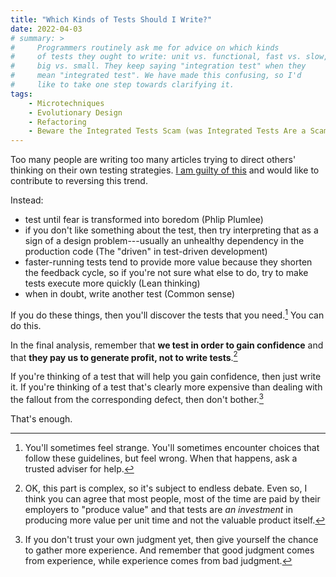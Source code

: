 ```yaml
---
title: "Which Kinds of Tests Should I Write?"
date: 2022-04-03
# summary: >
#     Programmers routinely ask me for advice on which kinds
#     of tests they ought to write: unit vs. functional, fast vs. slow,
#     big vs. small. They keep saying "integration test" when they
#     mean "integrated test". We have made this confusing, so I'd
#     like to take one step towards clarifying it.
tags:
    - Microtechniques
    - Evolutionary Design
    - Refactoring
    - Beware the Integrated Tests Scam (was Integrated Tests Are a Scam)
---
```


Too many people are writing too many articles trying to direct others' thinking on their own testing strategies. [I am guilty of this](https://integrated-tests-are-a-scam.jbrains.ca) and would like to contribute to reversing this trend.

Instead:

- test until fear is transformed into boredom (Phlip Plumlee)
- if you don't like something about the test, then try interpreting that as a sign of a design problem---usually an unhealthy dependency in the production code (The "driven" in test-driven development)
- faster-running tests tend to provide more value because they shorten the feedback cycle, so if you're not sure what else to do, try to make tests execute more quickly (Lean thinking)
- when in doubt, write another test (Common sense)

If you do these things, then you'll discover the tests that you need.[^ask-for-help] You can do this.

In the final analysis, remember that **we test in order to gain confidence** and that **they pay us to generate profit, not to write tests**.[^why-they-pay-us] 

If you're thinking of a test that will help you gain confidence, then just write it. If you're thinking of a test that's clearly more expensive than dealing with the fallout from the corresponding defect, then don't bother.[^trust-your-own-judgment]

That's enough.

[^ask-for-help]: You'll sometimes feel strange. You'll sometimes encounter choices that follow these guidelines, but feel wrong. When that happens, ask a trusted adviser for help.

[^why-they-pay-us]: OK, this part is complex, so it's subject to endless debate. Even so, I think you can agree that most people, most of the time are paid by their employers to "produce value" and that tests are *an investment* in producing more value per unit time and not the valuable product itself.

[^trust-your-own-judgment]: If you don't trust your own judgment yet, then give yourself the chance to gather more experience. And remember that good judgment comes from experience, while experience comes from bad judgment.